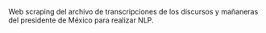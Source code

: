 Web scraping del archivo de transcripciones de los discursos y mañaneras del presidente de México para realizar NLP.

